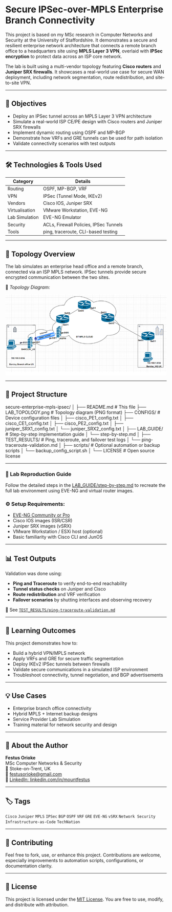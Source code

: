 # Secure IPSec-over-MPLS Enterprise Branch Connectivity

This project is based on my MSc research in Computer Networks and Security at the University of Staffordshire. It demonstrates a secure and resilient enterprise network architecture that connects a remote branch office to a headquarters site using **MPLS Layer 3 VPN**, overlaid with **IPSec encryption** to protect data across an ISP core network.

The lab is built using a multi-vendor topology featuring **Cisco routers** and **Juniper SRX firewalls**. It showcases a real-world use case for secure WAN deployment, including network segmentation, route redistribution, and site-to-site VPN.

---

## 🧠 Objectives

- Deploy an IPSec tunnel across an MPLS Layer 3 VPN architecture
- Simulate a real-world ISP CE/PE design with Cisco routers and Juniper SRX firewalls
- Implement dynamic routing using OSPF and MP-BGP
- Demonstrate how VRFs and GRE tunnels can be used for path isolation
- Validate connectivity scenarios with test outputs

---

## 🛠️ Technologies & Tools Used

| Category        | Details                                  |
|-----------------|------------------------------------------|
| Routing         | OSPF, MP-BGP, VRF                        |
| VPN             | IPSec (Tunnel Mode, IKEv2)               |
| Vendors         | Cisco IOS, Juniper SRX                   |
| Virtualisation  | VMware Workstation, EVE-NG               |
| Lab Simulation  | EVE-NG Emulator                          |
| Security        | ACLs, Firewall Policies, IPSec Tunnels   |
| Tools           | ping, traceroute, CLI-based testing      |

---

## 🔧 Topology Overview

The lab simulates an enterprise head office and a remote branch, connected via an ISP MPLS network. IPSec tunnels provide secure encrypted communication between the two sites.

📍 _Topology Diagram:_

![Network Topology](./LAB_TOPOLOGY.png)

---

## 📁 Project Structure

secure-enterprise-mpls-ipsec/
│
├── README.md # This file
├── LAB_TOPOLOGY.png # Topology diagram (PNG format)
├── CONFIGS/ # Device configuration files
│ ├── cisco_PE1_config.txt
│ ├── cisco_CE1_config.txt
│ ├── cisco_PE2_config.txt
│ ├── juniper_SRX1_config.txt
│ └── juniper_SRX2_config.txt
│
├── LAB_GUIDE/ # Step-by-step implementation guide
│ └── step-by-step.md
│
├── TEST_RESULTS/ # Ping, traceroute, and failover test logs
│ └── ping-traceroute-validation.md
│
├── scripts/ # Optional automation or backup scripts
│ └── backup_config_script.sh
│
└── LICENSE # Open source license

---

### 📄 Lab Reproduction Guide

Follow the detailed steps in the [LAB_GUIDE/step-by-step.md](./LAB_GUIDE/step-by-step.md) to recreate the full lab environment using EVE-NG and virtual router images.

### ⚙️ Setup Requirements:

- [EVE-NG Community or Pro](https://www.eve-ng.net/)
- Cisco IOS images (ISR/CSR)
- Juniper SRX images (vSRX)
- VMware Workstation / ESXi host (optional)
- Basic familiarity with Cisco CLI and JunOS

---

## 📊 Test Outputs

Validation was done using:
- **Ping and Traceroute** to verify end-to-end reachability
- **Tunnel status checks** on Juniper and Cisco
- **Route redistribution** and VRF verification
- **Failover scenarios** by shutting interfaces and observing recovery

📄 See [`TEST_RESULTS/ping-traceroute-validation.md`](./TEST_RESULTS/ping-traceroute-validation.md)

---

## 🧠 Learning Outcomes

This project demonstrates how to:
- Build a hybrid VPN/MPLS network
- Apply VRFs and GRE for secure traffic segmentation
- Deploy IKEv2 IPSec tunnels between firewalls
- Validate secure communications in a simulated ISP environment
- Troubleshoot connectivity, tunnel negotiation, and BGP advertisements

---

## 💡 Use Cases

- Enterprise branch office connectivity
- Hybrid MPLS + Internet backup designs
- Service Provider Lab Simulation
- Training material for network security and design

---

## 🙋 About the Author

**Festus Orioke**  
MSc Computer Networks & Security  
📍 Stoke-on-Trent, UK  
📧 [festusorioke@gmail.com](mailto:festusorioke@gmail.com)  
🔗 [LinkedIn: linkedin.com/in/mountfestus](https://linkedin.com/in/mountfestus)

---

## 🏷️ Tags

`Cisco` `Juniper` `MPLS` `IPSec` `BGP` `OSPF` `VRF` `GRE` `EVE-NG` `vSRX` `Network Security` `Infrastructure-as-Code` `TechNation`

---

## 📢 Contributing

Feel free to fork, use, or enhance this project. Contributions are welcome, especially improvements to automation scripts, configurations, or documentation clarity.

---

## 📜 License

This project is licensed under the [MIT License](./LICENSE). You are free to use, modify, and distribute with attribution.

